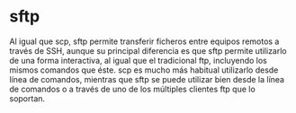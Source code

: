 # sftp

Al igual que scp, sftp permite transferir ficheros entre equipos
remotos a través de SSH, aunque su principal diferencia es que sftp
permite utilizarlo de una forma interactiva, al igual que el
tradicional ftp, incluyendo los mismos comandos que éste. scp es mucho
más habitual utilizarlo desde línea de comandos, mientras que sftp se
puede utilizar bien desde la línea de comandos o a través de uno de
los múltiples clientes ftp que lo soportan.


